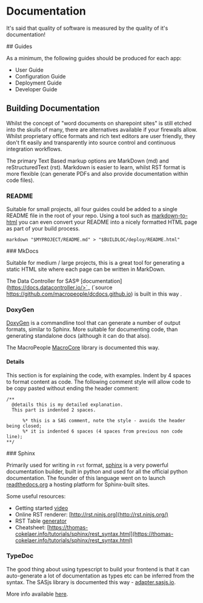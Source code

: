 # Documentation

It's said that quality of software is measured by the quality of it's documentation!

## Guides

As a minimum, the following guides should be produced for each app:

* User Guide
* Configuration Guide
* Deployment Guide
* Developer Guide

## Building Documentation


Whilst the concept of "word documents on sharepoint sites" is still etched into the skulls of many, there are alternatives available if your firewalls allow.  Whilst proprietary office formats and rich text editors are user friendly, they don't fit easily and transparently into source control and continuous integration workflows.

The primary Text Based markup options are MarkDown (md) and reStructuredText (rst).  Markdown is easier to learn, whilst RST format is more flexible (can generate PDFs and also provide documentation within code files).

### README

Suitable for small projects, all four guides could be added to a single README file in the root of your repo.  Using a tool such as [markdown-to-html](https://www.npmjs.com/package/markdown-to-html) you can even convert your README into a nicely formatted HTML page as part of your build process.

    markdown "$MYPROJECT/README.md" > "$BUILDLOC/deploy/README.html"

### MkDocs

Suitable for medium / large projects, this is a great tool for generating a static HTML site where each page can be written in MarkDown.

The Data Controller for SAS® [documentation](https://docs.datacontroller.io/>`_ (`source <https://github.com/macropeople/dcdocs.github.io>) is built in this way .


### DoxyGen


[DoxyGen](http://www.doxygen.nl/) is a commandline tool that can generate a number of output formats, similar to Sphinx.  More suitable for documenting code, than generating standalone docs (although it can do that also).

The MacroPeople [MacroCore](https://core.macropeople.com) library is documented this way.

#### Details
This section is for explaining the code, with examples.  Indent by 4 spaces to format content as code.  The following comment style will allow code to be copy pasted without ending the header comment:

```
/**
  @details this is my detailed explanation.
  This part is indented 2 spaces.

      %* this is a SAS comment, note the style - avoids the header being closed;
      %* it is indented 6 spaces (4 spaces from previous non code line);
**/
```

### Sphinx

Primarily used for writing in `rst` format, [sphinx](https://www.sphinx-doc.org/en/master/index.html) is a very powerful documentation builder, built in python and used for all the official python documentation.  The founder of this language went on to launch [readthedocs.org](readthedocs.org) a hosting platform for Sphinx-built sites.


Some useful resources:

* Getting started [video](https://docs.readthedocs.io/en/stable/intro/getting-started-with-sphinx.html)
* Online RST renderer: [http://rst.ninjs.org](http://rst.ninjs.org/)
* RST Table [generator](https://www.tablesgenerator.com/text_tables)
* Cheatsheet: [https://thomas-cokelaer.info/tutorials/sphinx/rest_syntax.html](https://thomas-cokelaer.info/tutorials/sphinx/rest_syntax.html)


### TypeDoc

The good thing about using typescript to build your frontend is that it can auto-generate a lot of documentation as types etc can be inferred from the syntax.  The SASjs library is documented this way - [adapter.sasjs.io](https://adapter.sasjs.io).

More info available [here](https://typedoc.org/).

